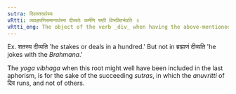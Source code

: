 ```yaml
---
sutra: दिवस्तदर्थस्य
vRtti: व्यवहृपणिसमानार्थस्य दीव्यतेः कर्मणि षष्ठी विभक्तिर्भवति ॥
vRtti_eng: The object of the verb _div_ when having the above-mentioned sense of 'dealing' or 'staking,' takes the sixth case-affix.
---
```

Ex. शतस्य दीव्यति 'he stakes or deals in a hundred.' But not in ब्राह्मणं दीव्यति 'he jokes with the _Brahmana_.'

The _yoga_ _vibhaga_ when this root might well have been included in the last aphorism, is for the sake of the succeeding _sutras_, in which the _anuvritti_ of दिव runs, and not of others.
